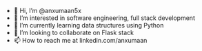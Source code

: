 - 👋 Hi, I’m @anxumaan5x
- 👀 I’m interested in software engineering, full stack development 
- 🌱 I’m currently learning data structures using Python
- 💞️ I’m looking to collaborate on Flask stack
- 📫 How to reach me at linkedin.com/anxumaan

<!---
anxumaan5x/anxumaan5x is a ✨ special ✨ repository because its `README.md` (this file) appears on your GitHub profile.
You can click the Preview link to take a look at your changes.
--->

